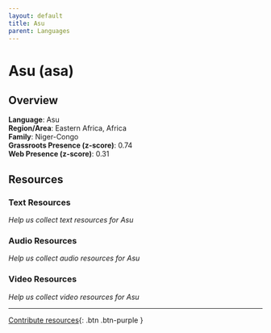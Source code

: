 ```yaml
---
layout: default
title: Asu
parent: Languages
---
```


# Asu (asa)

## Overview

**Language**: Asu  
**Region/Area**: Eastern Africa, Africa  
**Family**: Niger-Congo  
**Grassroots Presence (z-score)**: 0.74  
**Web Presence (z-score)**: 0.31  

## Resources

### Text Resources
*Help us collect text resources for Asu*

### Audio Resources
*Help us collect audio resources for Asu*

### Video Resources
*Help us collect video resources for Asu*

---

[Contribute resources](https://forms.office.com/e/1SfLJx3u1r){: .btn .btn-purple }
